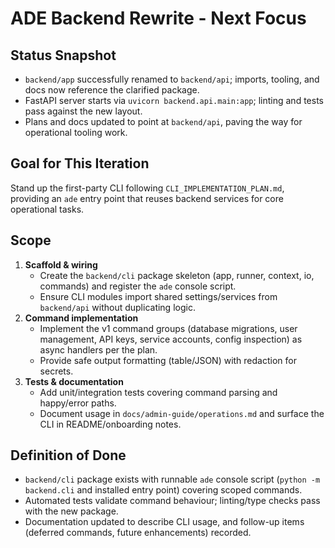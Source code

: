 # ADE Backend Rewrite - Next Focus

## Status Snapshot
- `backend/app` successfully renamed to `backend/api`; imports, tooling, and docs now reference the clarified package.
- FastAPI server starts via `uvicorn backend.api.main:app`; linting and tests pass against the new layout.
- Plans and docs updated to point at `backend/api`, paving the way for operational tooling work.

## Goal for This Iteration
Stand up the first-party CLI following `CLI_IMPLEMENTATION_PLAN.md`, providing an `ade` entry point that reuses backend services for core operational tasks.

## Scope
1. **Scaffold & wiring**
   - Create the `backend/cli` package skeleton (app, runner, context, io, commands) and register the `ade` console script.
   - Ensure CLI modules import shared settings/services from `backend/api` without duplicating logic.
2. **Command implementation**
   - Implement the v1 command groups (database migrations, user management, API keys, service accounts, config inspection) as async handlers per the plan.
   - Provide safe output formatting (table/JSON) with redaction for secrets.
3. **Tests & documentation**
   - Add unit/integration tests covering command parsing and happy/error paths.
   - Document usage in `docs/admin-guide/operations.md` and surface the CLI in README/onboarding notes.

## Definition of Done
- `backend/cli` package exists with runnable `ade` console script (`python -m backend.cli` and installed entry point) covering scoped commands.
- Automated tests validate command behaviour; linting/type checks pass with the new package.
- Documentation updated to describe CLI usage, and follow-up items (deferred commands, future enhancements) recorded.
